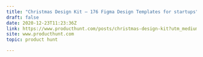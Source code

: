 ```yaml
---
title: "Christmas Design Kit — 176 Figma Design Templates for startups"
draft: false
date: 2020-12-23T11:23:36Z
link: https://www.producthunt.com/posts/christmas-design-kit?utm_medium=RSS&utm_source=hune
site: www.producthunt.com
topic: product hunt  

---
```

